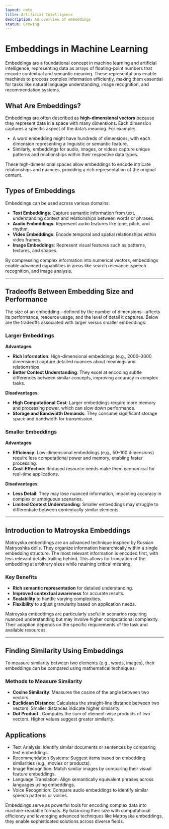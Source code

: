 ```yaml
---
layout: note
title: Artificial Intelligence
description: An overview of embeddings
status: Growing
---
```


# Embeddings in Machine Learning

Embeddings are a foundational concept in machine learning and artificial intelligence, representing data as arrays of floating-point numbers that encode contextual and semantic meaning. These representations enable machines to process complex information efficiently, making them essential for tasks like natural language understanding, image recognition, and recommendation systems.

## What Are Embeddings?

Embeddings are often described as **high-dimensional vectors** because they represent data in a space with many dimensions. Each dimension captures a specific aspect of the data’s meaning. For example:

- A word embedding might have hundreds of dimensions, with each dimension representing a linguistic or semantic feature.
- Similarly, embeddings for audio, images, or videos capture unique patterns and relationships within their respective data types.

These high-dimensional spaces allow embeddings to encode intricate relationships and nuances, providing a rich representation of the original content.

## Types of Embeddings

Embeddings can be used across various domains:

- **Text Embeddings**: Capture semantic information from text, understanding context and relationships between words or phrases.
- **Audio Embeddings**: Represent audio features like tone, pitch, and rhythm.
- **Video Embeddings**: Encode temporal and spatial relationships within video frames.
- **Image Embeddings**: Represent visual features such as patterns, textures, and shapes.

By compressing complex information into numerical vectors, embeddings enable advanced capabilities in areas like search relevance, speech recognition, and image analysis.

---

## Tradeoffs Between Embedding Size and Performance

The size of an embedding—defined by the number of dimensions—affects its performance, resource usage, and the level of detail it captures. Below are the tradeoffs associated with larger versus smaller embeddings:

### Larger Embeddings

**Advantages**:

- **Rich Information**: High-dimensional embeddings (e.g., 2000–3000 dimensions) capture detailed nuances about meanings and relationships.
- **Better Context Understanding**: They excel at encoding subtle differences between similar concepts, improving accuracy in complex tasks.

**Disadvantages**:

- **High Computational Cost**: Larger embeddings require more memory and processing power, which can slow down performance.
- **Storage and Bandwidth Demands**: They consume significant storage space and bandwidth for transmission.

### Smaller Embeddings

**Advantages**:

- **Efficiency**: Low-dimensional embeddings (e.g., 50–100 dimensions) require less computational power and memory, enabling faster processing.
- **Cost-Effective**: Reduced resource needs make them economical for real-time applications.

**Disadvantages**:

- **Less Detail**: They may lose nuanced information, impacting accuracy in complex or ambiguous scenarios.
- **Limited Context Understanding**: Smaller embeddings may struggle to differentiate between contextually similar elements.

---

## Introduction to Matroyska Embeddings

Matroyska embeddings are an advanced technique inspired by Russian Matryoshka dolls. They organize information hierarchically within a single embedding structure. The most relevant information is encoded first, with less relevant details trailing behind. This allows for truncation of the embedding at arbitrary sizes while retaining critical meaning.

### Key Benefits

- **Rich semantic representation** for detailed understanding.
- **Improved contextual awareness** for accurate results.
- **Scalability** to handle varying complexities.
- **Flexibility** to adjust granularity based on application needs.

Matroyska embeddings are particularly useful in scenarios requiring nuanced understanding but may involve higher computational complexity. Their adoption depends on the specific requirements of the task and available resources.

---

## Finding Similarity Using Embeddings

To measure similarity between two elements (e.g., words, images), their embeddings can be compared using mathematical techniques:

### Methods to Measure Similarity

- **Cosine Similarity**: Measures the cosine of the angle between two vectors.
- **Euclidean Distance**: Calculates the straight-line distance between two vectors. Smaller distances indicate higher 
  similarity.
- **Dot Product** : Computes the sum of element-wise products of two vectors. Higher values suggest greater similarity.
  
## Applications
- Text Analysis: Identify similar documents or sentences by comparing text embeddings.
- Recommendation Systems: Suggest items based on embedding similarities (e.g., movies or products).
- Image Recognition: Match similar images by comparing their visual feature embeddings.
- Language Translation: Align semantically equivalent phrases across languages using embeddings.
- Voice Recognition: Compare audio embeddings to identify similar speech patterns or voices.
  
Embeddings serve as powerful tools for encoding complex data into machine-readable formats. By balancing their size with computational efficiency and leveraging advanced techniques like Matroyska embeddings, they enable sophisticated solutions across diverse fields.
